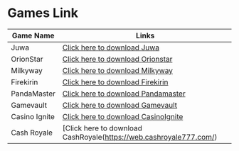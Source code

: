 # Games Link

|Game Name|Links|
|---|---|
|Juwa|[Click here to download Juwa](https://dl.juwa777.com/) |
|OrionStar|[Click here to download Orionstar](http://orionstars.vip:8580/index.html) |
|Milkyway|[Click here to download Milkyway](https://milkywayapp.xyz/) |
|Firekirin|[Click here to download Firekirin](http://firekirin.xyz:8580/index.html) |
|PandaMaster| [Click here to download Pandamaster](https://pandamaster.vip:8888/index.html) |
|Gamevault|[Click here to download Gamevault](https://download.gamevault999.com/)|
|Casino Ignite|[Click here to download CasinoIgnite](https://www.casinoignite777.com/)|
|Cash Royale|[Click here to download CashRoyale(https://web.cashroyale777.com/)|
